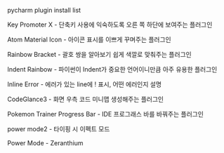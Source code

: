 <p>pycharm plugin install list</p>
<p>Key Promoter X - 단축키 사용에 익숙하도록 오른 쪽 하단에 보여주는 플러그인</p>
<p>Atom Material Icon - 아이콘 표시를 이쁘게 꾸며주는 플러그인 </p>
<p>Rainbow Bracket - 괄호 쌍을 알아보기 쉽게 색깔로 맞춰주는 플러그인</p>
<p>Indent Rainbow - 파이썬이 Indent가 중요한 언어이니만큼 아주 유용한 플러그인</p>
<p>Inline Error - 에러가 있는 line에 ! 표시, 어떤 에러인지 설명</p>
<p>CodeGlance3 - 화면 우측 코드 미니맵 생성해주는 플러그인</p>
<p>Pokemon Trainer Progress Bar - IDE 프로그래스 바를 바꿔주는 플러그인</p>
<p>power mode2 - 타이핑 시 이펙트 모드</p>
<p>Power Mode - Zeranthium</p>